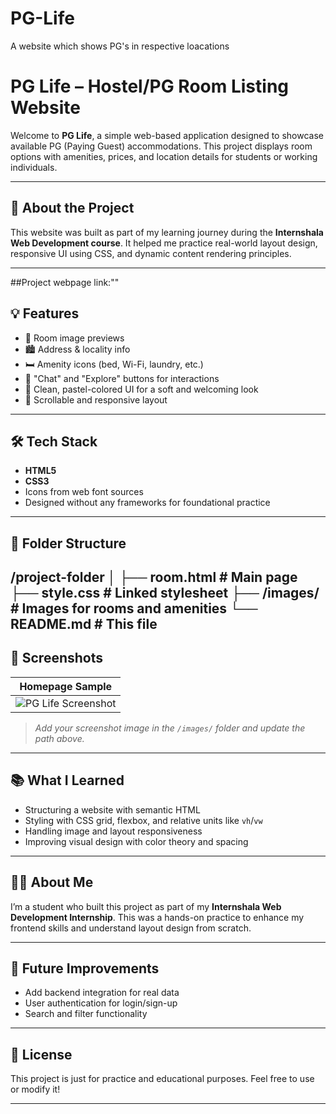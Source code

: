 # PG-Life
A website which shows PG's in respective loacations
# PG Life – Hostel/PG Room Listing Website

Welcome to **PG Life**, a simple web-based application designed to showcase available PG (Paying Guest) accommodations. This project displays room options with amenities, prices, and location details for students or working individuals.

---

## 🚀 About the Project

This website was built as part of my learning journey during the **Internshala Web Development course**. It helped me practice real-world layout design, responsive UI using CSS, and dynamic content rendering principles.

---
##Project webpage link:""

## 💡 Features

- 📸 Room image previews
- 🏙️ Address & locality info
- 🛏️ Amenity icons (bed, Wi-Fi, laundry, etc.)
- 💬 "Chat" and "Explore" buttons for interactions
- 🎯 Clean, pastel-colored UI for a soft and welcoming look
- 📱 Scrollable and responsive layout

---

## 🛠️ Tech Stack

- **HTML5**
- **CSS3**
- Icons from web font sources
- Designed without any frameworks for foundational practice

---

## 📂 Folder Structure

/project-folder
│
├── room.html # Main page
├── style.css # Linked stylesheet
├── /images/ # Images for rooms and amenities
└── README.md # This file
---

## 📸 Screenshots

| Homepage Sample |
|-----------------|
| ![PG Life Screenshot](./images/screenshot.png) |

> _Add your screenshot image in the `/images/` folder and update the path above._

---

## 📚 What I Learned

- Structuring a website with semantic HTML
- Styling with CSS grid, flexbox, and relative units like `vh`/`vw`
- Handling image and layout responsiveness
- Improving visual design with color theory and spacing

---

## 🙋‍♂️ About Me

I’m a student who built this project as part of my **Internshala Web Development Internship**. This was a hands-on practice to enhance my frontend skills and understand layout design from scratch.

---

## 📌 Future Improvements

- Add backend integration for real data
- User authentication for login/sign-up
- Search and filter functionality

---

## 📄 License

This project is just for practice and educational purposes. Feel free to use or modify it!

---

